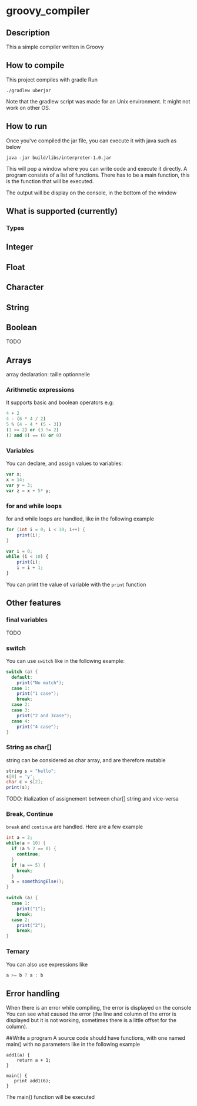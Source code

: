 # groovy_compiler

## Description
This a simple compiler written in Groovy

## How to compile
This project compiles with gradle
Run 
```
./gradlew uberjar
```
Note that the gradlew script was made for an Unix environment. It might not work on other OS.

## How to run
Once you've compiled the jar file, you can execute it with java such as below
```
java -jar build/libs/interpreter-1.0.jar
```

This will pop a window where you can write code and execute it
directly. A program consists of a list of functions. There has to be a main function, this is the function
that will be executed. 

The output will be display on the console, in the bottom of the window

## What is supported (currently)

### Types

## Integer

## Float

## Character

## String

## Boolean
TODO

## Arrays
array declaration: taille optionnelle

### Arithmetic expressions
It supports basic and boolean operators
e.g:
```python
4 + 2
4 - (6 * 4 / 2)
5 % (4 - 4 * (5 - 3))
(1 >= 2) or (3 != 2)
(3 and 0) == (0 or 0)
```

### Variables
You can declare, and assign values to variables:
```javascript
var x;
x = 14;
var y = 3;
var z = x + 5* y;
```
### for and while loops
for and while loops are handled, like in the following example
```java
for (int i = 0; i < 10; i++) {
    print(i);
}
```

```javascript
var i = 0;
while (i < 10) {
    print(i);
    i = i + 1;
}
```
You can print the value of variable with the `print` function


## Other features

### final variables
TODO

### switch
You can use `switch` like in the following example:


```java
switch (a) {
  default:
    print("No match");
  case 1:
    print("1 case");
    break;
  case 2:
  case 3:
    print("2 and 3case");
  case 4:
    print("4 case");
}
```

### String as char[]
string can be considered as char array, and are therefore mutable

```java
string s = "hello";
s[0] = 'y';
char c = s[2];
print(s);
```
TODO: itialization of assignement between char[] string and vice-versa
### Break, Continue
`break` and `continue` are handled. Here are a few example
```java
int a = 2;
while(a < 10) {
  if (a % 2 == 0) {
    continue;
  }
  if (a == 5) {
    break;
  }
  a = somethingElse();
}
```


```java
switch (a) {
  case 1:
    print("1");
    break;
  case 2:
    print("2");
    break;
}
```

### Ternary
You can also use expressions like
```java
a >= b ? a : b
```

## Error handling
When there is an error while compiling, the error is displayed on the console
You can see what caused the error (the line and column of the error is displayed but it is not working, sometimes there is a little offset for the column).

##Write a program
A source code should have functions, with one named main() with no parameters like in the following example

```
add1(a) {
    return a + 1;
}

main() {
   print add1(6);
}
```

The main() function will be executed